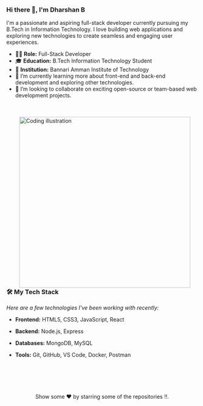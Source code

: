 ### Hi there 👋, I'm Dharshan B

I'm a passionate and aspiring full-stack developer currently pursuing my B.Tech in Information Technology. I love building web applications and exploring new technologies to create seamless and engaging user experiences.

- 👨‍💻 **Role:** Full-Stack Developer
- 🎓 **Education:** B.Tech Information Technology Student
- 📍 **Institution:** Bannari Amman Institute of Technology
- 🌱 I’m currently learning more about front-end and back-end development and exploring other technologies.
- 👯 I’m looking to collaborate on exciting open-source or team-based web development projects.

<br>
<br>

<img src="./assets/illustration.png" alt="Coding illustration" width="450" align="right" hspace="20">

### 🛠️ My Tech Stack
*Here are a few technologies I've been working with recently:*

- **Frontend:** HTML5, CSS3, JavaScript, React
- **Backend:** Node.js, Express
- **Databases:** MongoDB, MySQL
- **Tools:** Git, GitHub, VS Code, Docker, Postman

  <br>
  <br>

 <br clear="all">

<p align="center">
 Show some ❤️ by starring some of the repositories !!.</p> </div>
<!--- Footer End -->
<!--- Body End -->

